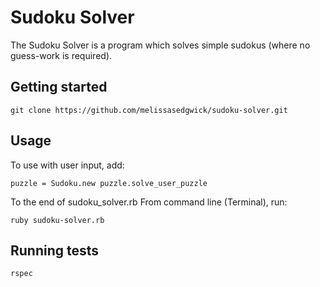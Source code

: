 # Sudoku Solver

The Sudoku Solver is a program which solves simple sudokus (where no guess-work is required).

## Getting started

`git clone https://github.com/melissasedgwick/sudoku-solver.git`

## Usage

To use with user input, add:

`puzzle = Sudoku.new
puzzle.solve_user_puzzle`

To the end of sudoku_solver.rb
From command line (Terminal), run:

`ruby sudoku-solver.rb`


## Running tests

`rspec`
